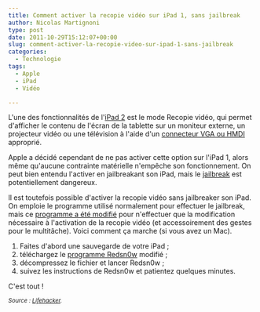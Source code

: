 ```yaml
---
title: Comment activer la recopie vidéo sur iPad 1, sans jailbreak
author: Nicolas Martignoni
type: post
date: 2011-10-29T15:12:07+00:00
slug: comment-activer-la-recopie-video-sur-ipad-1-sans-jailbreak
categories:
  - Technologie
tags:
  - Apple
  - iPad
  - Vidéo

---
```

L'une des fonctionnalités de l'[iPad 2][1] est le mode Recopie vidéo, qui permet d'afficher le contenu de l'écran de la tablette sur un moniteur externe, un projecteur vidéo ou une télévision à l'aide d'un [connecteur VGA ou HMDI][2] approprié.

Apple a décidé cependant de ne pas activer cette option sur l'iPad 1, alors même qu'aucune contrainte matérielle n'empêche son fonctionnement. On peut bien entendu l'activer en jailbreakant son iPad, mais le [jailbreak][5] est potentiellement dangereux.

Il est toutefois possible d'activer la recopie vidéo sans jailbreaker son iPad. On emploie le programme utilisé normalement pour effectuer le jailbreak, mais ce [programme a été modifié][7] pour n'effectuer que la modification nécessaire à l'activation de la recopie vidéo (et accessoirement des gestes pour le multitâche). Voici comment ça marche (si vous avez un Mac).

  1. Faites d'abord une sauvegarde de votre iPad ;
  2. téléchargez le [programme Redsn0w][8] modifié ;
  3. décompressez le fichier et lancer Redsn0w ;
  4. suivez les instructions de Redsn0w et patientez quelques minutes.

C'est tout !

<small>_Source : [Lifehacker][9]._</small>

 [1]: https://www.apple.com/chfr/ipad/
 [2]: https://www.apple.com/ch-fr/shop/ipad/ipad-accessories
 [5]: https://fr.wikipedia.org/wiki/Jailbreak
 [7]: http://modmyi.com/forums/ipad-jailbreaking/783541-ipad-1-gestures-display-mirroring-without-jailbreak.html
 [8]: http://localhostr.com/file/Akqdwni/redsn0w_mac_0.9.9b5_gestures_only.zip
 [9]: https://lifehacker.com/how-to-enable-multitasking-gestures-and-display-mirrori-5851823

<!--more-->

